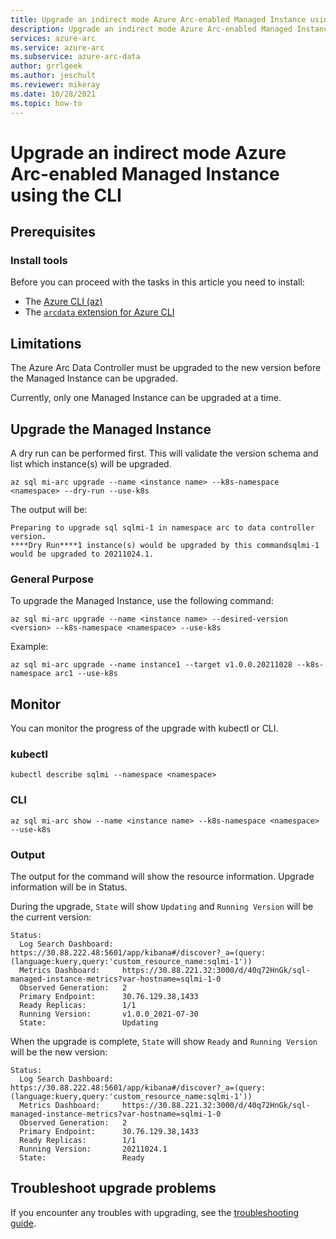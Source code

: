 ```yaml
---
title: Upgrade an indirect mode Azure Arc-enabled Managed Instance using the CLI
description: Upgrade an indirect mode Azure Arc-enabled Managed Instance using the CLI
services: azure-arc
ms.service: azure-arc
ms.subservice: azure-arc-data
author: grrlgeek
ms.author: jeschult
ms.reviewer: mikeray
ms.date: 10/28/2021
ms.topic: how-to
---
```


# Upgrade an indirect mode Azure Arc-enabled Managed Instance using the CLI

## Prerequisites

### Install tools

Before you can proceed with the tasks in this article you need to install:

- The [Azure CLI (az)](/cli/azure/install-azure-cli)
- The [`arcdata` extension for Azure CLI](install-arcdata-extension.md)

## Limitations

The Azure Arc Data Controller must be upgraded to the new version before the Managed Instance can be upgraded.

Currently, only one Managed Instance can be upgraded at a time.

## Upgrade the Managed Instance

A dry run can be performed first. This will validate the version schema and list which instance(s) will be upgraded.

````cli
az sql mi-arc upgrade --name <instance name> --k8s-namespace <namespace> --dry-run --use-k8s
````

The output will be:

```output
Preparing to upgrade sql sqlmi-1 in namespace arc to data controller version.
****Dry Run****1 instance(s) would be upgraded by this commandsqlmi-1 would be upgraded to 20211024.1.
```

### General Purpose

To upgrade the Managed Instance, use the following command:

````cli
az sql mi-arc upgrade --name <instance name> --desired-version <version> --k8s-namespace <namespace> --use-k8s
````

Example:

````cli
az sql mi-arc upgrade --name instance1 --target v1.0.0.20211028 --k8s-namespace arc1 --use-k8s
````

## Monitor

You can monitor the progress of the upgrade with kubectl or CLI.

### kubectl

```console
kubectl describe sqlmi --namespace <namespace>
```

### CLI

```cli
az sql mi-arc show --name <instance name> --k8s-namespace <namespace> --use-k8s
```

### Output

The output for the command will show the resource information. Upgrade information will be in Status.

During the upgrade, ```State``` will show ```Updating``` and ```Running Version``` will be the current version:

```output
Status:
  Log Search Dashboard:  https://30.88.222.48:5601/app/kibana#/discover?_a=(query:(language:kuery,query:'custom_resource_name:sqlmi-1'))
  Metrics Dashboard:     https://30.88.221.32:3000/d/40q72HnGk/sql-managed-instance-metrics?var-hostname=sqlmi-1-0
  Observed Generation:   2
  Primary Endpoint:      30.76.129.38,1433
  Ready Replicas:        1/1
  Running Version:       v1.0.0_2021-07-30
  State:                 Updating
```

When the upgrade is complete, ```State``` will show ```Ready``` and ```Running Version``` will be the new version:

```output
Status:
  Log Search Dashboard:  https://30.88.222.48:5601/app/kibana#/discover?_a=(query:(language:kuery,query:'custom_resource_name:sqlmi-1'))
  Metrics Dashboard:     https://30.88.221.32:3000/d/40q72HnGk/sql-managed-instance-metrics?var-hostname=sqlmi-1-0
  Observed Generation:   2
  Primary Endpoint:      30.76.129.38,1433
  Ready Replicas:        1/1
  Running Version:       20211024.1
  State:                 Ready
```

## Troubleshoot upgrade problems

If you encounter any troubles with upgrading, see the [troubleshooting guide](troubleshoot-guide.md).
